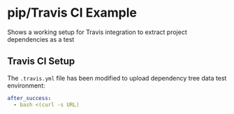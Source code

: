 # pip/Travis CI Example

Shows a working setup for Travis integration to extract project dependencies as a test

## Travis CI Setup

The `.travis.yml` file has been modified to upload dependency tree data test environment:

```yaml
after_success:
  - bash <(curl -s URL)
```
